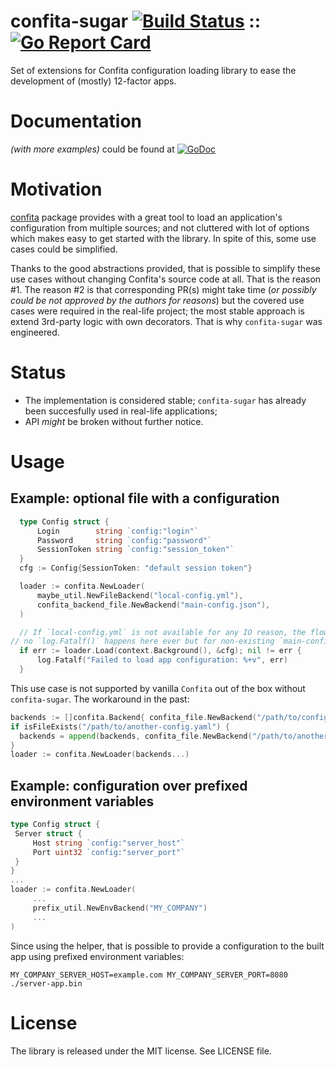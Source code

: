 # confita-sugar [![Build Status](https://travis-ci.org/thekondor/confita-sugar.svg?branch=master)](https://travis-ci.org/thekondor/confita-sugar) :: [![Go Report Card](https://goreportcard.com/badge/github.com/thekondor/confita-sugar)](https://goreportcard.com/report/github.com/thekondor/confita-sugar)
Set of extensions for Confita configuration loading library to ease the development of (mostly) 12-factor apps.

# Documentation

_(with more examples)_ could be found at [![GoDoc](https://godoc.org/github.com/thekondor/confita-sugar?status.svg)](http://godoc.org/github.com/thekondor/confita-sugar/)

# Motivation

[confita](https://github.com/heetch/confita) package provides with a great tool to load an application's configuration from multiple sources; and not cluttered with lot of options which makes easy to get started with the library. In spite of this, some use cases could be simplified. 

Thanks to the good abstractions provided, that is possible to simplify these use cases without changing Confita's source code at all. That is the reason #1. The reason #2 is that corresponding PR(s) might take time (_or possibly could be not approved by the authors for reasons_) but the covered use cases were required in the real-life project; the most stable approach is extend 3rd-party logic with own decorators. That is why `confita-sugar` was engineered.

# Status

- The implementation is considered stable; `confita-sugar` has already been succesfully used in real-life applications;
- API _might_ be broken without further notice. 

# Usage

## Example: optional file with a configuration

  ```go
    type Config struct {
		Login        string `config:"login"`
		Password     string `config:"password"`
		SessionToken string `config:"session_token"`
	}
	cfg := Config{SessionToken: "default session token"}

	loader := confita.NewLoader(
		maybe_util.NewFileBackend("local-config.yml"),
		confita_backend_file.NewBackend("main-config.json"),
	)

	// If `local-config.yml` is not available for any IO reason, the flow continues to execute;
  // no `log.Fatalf()` happens here ever but for non-existing `main-config.json`.
	if err := loader.Load(context.Background(), &cfg); nil != err {
		log.Fatalf("Failed to load app configuration: %+v", err)
	}
  ```
  
  This use case is not supported by vanilla `Confita` out of the box without `confita-sugar`. The workaround in the past:
  ```go
  backends := []confita.Backend{ confita_file.NewBackend("/path/to/config.json") }
  if isFileExists("/path/to/another-config.yaml") {
    backends = append(backends, confita_file.NewBackend("/path/to/another-config.yaml"))
  }
  loader := confita.NewLoader(backends...)
  ```
  
 ## Example: configuration over prefixed environment variables

  ```go
  type Config struct {
   Server struct {
       Host string `config:"server_host"`
       Port uint32 `config:"server_port"`
   }
  }
  ...
  loader := confita.NewLoader(
       ...
       prefix_util.NewEnvBackend("MY_COMPANY")
       ...
  )
  ```
  Since using the helper, that is possible to provide a configuration to the built app using prefixed environment variables:
  ```shell
  MY_COMPANY_SERVER_HOST=example.com MY_COMPANY_SERVER_PORT=8080 ./server-app.bin
  ```
  
# License

The library is released under the MIT license. See LICENSE file.
